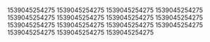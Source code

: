 1539045254275
1539045254275
1539045254275
1539045254275
1539045254275
1539045254275
1539045254275
1539045254275
1539045254275
1539045254275
1539045254275
1539045254275
1539045254275
1539045254275
1539045254275